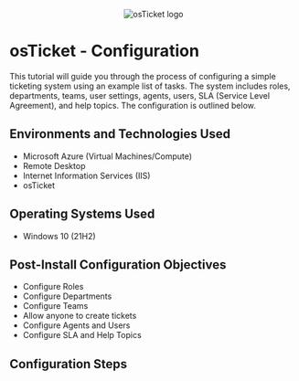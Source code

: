 <p align="center">
<img src="https://i.imgur.com/Clzj7Xs.png" alt="osTicket logo"/>
</p>

<h1>osTicket - Configuration </h1>
This tutorial will guide you through the process of configuring a simple ticketing system using an example list of tasks. The system includes roles, departments, teams, user settings, agents, users, SLA (Service Level Agreement), and help topics. The configuration is outlined below.<br />


<h2>Environments and Technologies Used</h2>

- Microsoft Azure (Virtual Machines/Compute)
- Remote Desktop
- Internet Information Services (IIS)
- osTicket

<h2>Operating Systems Used </h2>

- Windows 10</b> (21H2)

<h2>Post-Install Configuration Objectives</h2>

- Configure Roles
- Configure Departments
- Configure Teams
- Allow anyone to create tickets
- Configure Agents and Users
- Configure SLA and Help Topics

<h2>Configuration Steps</h2>
